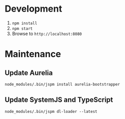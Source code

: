 # Development
1. `npm install`
1. `npm start`
1. Browse to `http://localhost:8080`


# Maintenance

## Update Aurelia
`node_modules/.bin/jspm install aurelia-bootstrapper`

## Update SystemJS and TypeScript
`node_modules/.bin/jspm dl-loader --latest`
